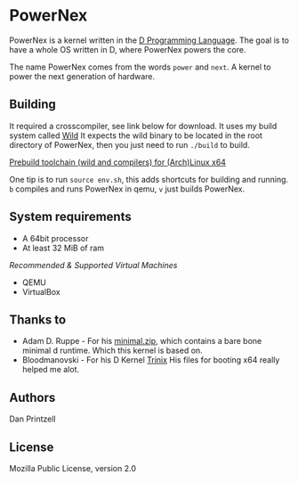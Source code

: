 PowerNex
========

PowerNex is a kernel written in the [D Programming Language](http://dlang.org/).
The goal is to have a whole OS written in D, where PowerNex powers the core.

The name PowerNex comes from the words `power` and `next`. A kernel to power the
next generation of hardware.

Building
--------
It required a crosscompiler, see link below for download.
It uses my build system called [Wild](https://github.com/Vild/Wild)
It expects the wild binary to be located in the root directory of PowerNex, then
you just need to run `./build` to build.

[Prebuild toolchain (wild and compilers) for (Arch)Linux x64](http://wild.tk/PowerNex-Env.tar.xz)

One tip is to run `source env.sh`, this adds shortcuts for building and running.
	`b` compiles and runs PowerNex in qemu, `v` just builds PowerNex.


System requirements
-------------------
- A 64bit processor
- At least 32 MiB of ram

*Recommended & Supported Virtual Machines*
- QEMU
- VirtualBox

Thanks to
---------
* Adam D. Ruppe - For his [minimal.zip](http://arsdnet.net/dcode/minimal.zip),
	which contains a bare bone minimal d runtime. Which this kernel is based on.
* Bloodmanovski - For his D Kernel [Trinix](https://github.com/Bloodmanovski/Trinix)
	His files for booting x64 really helped me alot.

Authors
-------
Dan Printzell

License
-------
Mozilla Public License, version 2.0
